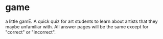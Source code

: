 # game
a little gamE.
A quick quiz for art students to learn about artists that they maybe unfamiliar with. 
All answer pages will be the same except for "correct" or "incorrect".

